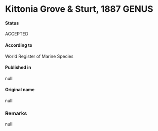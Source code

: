 Kittonia Grove & Sturt, 1887 GENUS
=======

#### Status
ACCEPTED

#### According to
World Register of Marine Species

#### Published in
null

#### Original name
null

### Remarks
null